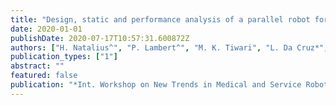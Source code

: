 ```yaml
---
title: "Design, static and performance analysis of a parallel robot for head stabilisation in vitreoretinal surgery"
date: 2020-01-01
publishDate: 2020-07-17T10:57:31.600872Z
authors: ["H. Natalius^", "P. Lambert^", "M. K. Tiwari", "L. Da Cruz*", "C. Bergeles*"]
publication_types: ["1"]
abstract: ""
featured: false
publication: "*Int. Workshop on New Trends in Medical and Service Robots*"
---
```


